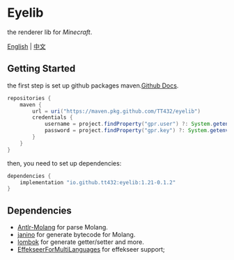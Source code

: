 # Eyelib

the renderer lib for _Minecraft_.

[English](README.md) | [中文](README.cn.md)

## Getting Started

the first step is set up github packages
maven.[Github Docs](https://docs.github.com/en/packages/working-with-a-github-packages-registry/working-with-the-gradle-registry).

```groovy
repositories {
    maven {
        url = uri("https://maven.pkg.github.com/TT432/eyelib")
        credentials {
            username = project.findProperty("gpr.user") ?: System.getenv("USERNAME")
            password = project.findProperty("gpr.key") ?: System.getenv("TOKEN")
        }
    }
}
```

then, you need to set up dependencies:

```groovy
dependencies {
    implementation "io.github.tt432:eyelib:1.21-0.1.2"
}
```

## Dependencies

- [Antlr-Molang](https://github.com/TT432/antlr-molang) for parse Molang.
- [janino](https://janino-compiler.github.io/janino/) for generate bytecode for Molang.
- [lombok](https://projectlombok.org/) for generate getter/setter and more.
- [EffekseerForMultiLanguages](https://github.com/effekseer/EffekseerForMultiLanguages) for effekseer support;
